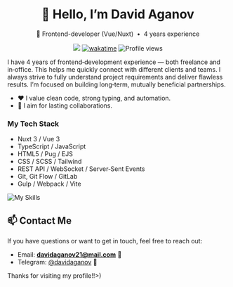 <h1 align="center">👋 Hello, I’m David Aganov</h1>
<p align="center">
  📍 Frontend-developer (Vue/Nuxt) &nbsp;•&nbsp; 4 years experience
</p>

<p align="center">
  <a href="https://github.com/davidaganov"><img src="https://img.shields.io/github/followers/davidaganov?label=GitHub%20Followers&style=social"></a>
  <a href="https://wakatime.com/@b3200538-21d3-46e6-b1b1-400527ffe826"><img src="https://wakatime.com/badge/user/b3200538-21d3-46e6-b1b1-400527ffe826.svg" alt="wakatime"></a>
  <img src="https://komarev.com/ghpvc/?username=davidaganov&style=flat" alt="Profile views">
</p>

I have 4 years of frontend‑development experience — both freelance and in‑office. This helps me quickly connect with different clients and teams. I always strive to fully understand project requirements and deliver flawless results. I’m focused on building long‑term, mutually beneficial partnerships.

- ❤️ I value clean code, strong typing, and automation.
- 🎯 I aim for lasting collaborations.

### My Tech Stack

- Nuxt 3 / Vue 3
- TypeScript / JavaScript
- HTML5 / Pug / EJS
- CSS / SCSS / Tailwind
- REST API / WebSocket / Server‑Sent Events
- Git, Git Flow / GitLab
- Gulp / Webpack / Vite

![My Skills](https://skillicons.dev/icons?i=vue,nuxt,ts,js,html,css,tailwind,git)

## 📫 Contact Me

If you have questions or want to get in touch, feel free to reach out:

- Email: **davidaganov21@mail.com** 📧
- Telegram: [@davidaganov](https://t.me/davidaganov) 🤖

Thanks for visiting my profile!!>)
